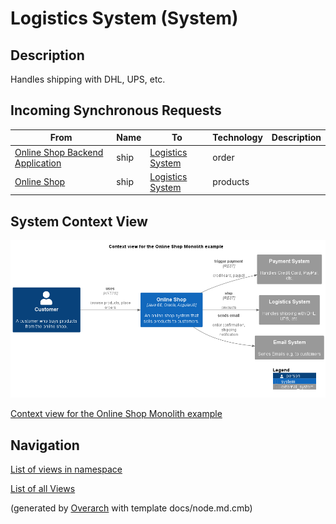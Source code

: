 
# Logistics System (System)
## Description
Handles shipping with DHL, UPS, etc.

## Incoming Synchronous Requests 
| From | Name | To | Technology | Description |
|---|---|---|---|---|
| [Online Shop Backend Application](../../../../software-development/architecture/example/monolith/online-shop-backend.md) | ship | [Logistics System](../../../../software-development/architecture/example/monolith/logistics-system.md) | order |
| [Online Shop](../../../../software-development/architecture/example/monolith/online-shop-system.md) | ship | [Logistics System](../../../../software-development/architecture/example/monolith/logistics-system.md) | products |

## System Context View
![Context view for the Online Shop Monolith example](../../../../software-development/architecture/example/monolith/context-view.png)

[Context view for the Online Shop Monolith example](../../../../software-development/architecture/example/monolith/context-view.md)


## Navigation
[List of views in namespace](./views-in-namespace.md)

[List of all Views](../../../../views.md)


(generated by [Overarch](https://github.com/soulspace-org/overarch) with template docs/node.md.cmb)
